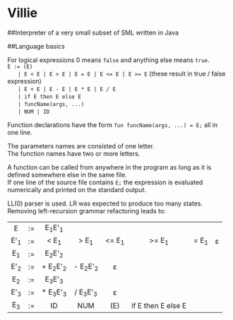 # Villie
##Interpreter of a very small subset of SML written in Java

##Language basics

For logical expressions 0 means `false` and anything else means `true`. <br/>
`E := (E)` <br/>
&nbsp;&nbsp;&nbsp;&nbsp;&nbsp;&nbsp;`| E < E | E > E | E = E | E <= E | E >= E` (these result in true / false expression) <br/>
&nbsp;&nbsp;&nbsp;&nbsp;&nbsp;&nbsp;`| E + E | E - E | E * E | E / E` <br/>
&nbsp;&nbsp;&nbsp;&nbsp;&nbsp;&nbsp;`| if E then E else E` <br/>
&nbsp;&nbsp;&nbsp;&nbsp;&nbsp;&nbsp;`| funcName(args, ...)` <br/>
&nbsp;&nbsp;&nbsp;&nbsp;&nbsp;&nbsp;`| NUM | ID` <br/>

Function declarations have the form `fun funcName(args, ...) = E;` all in one line. <br/>

The parameters names are consisted of one letter. <br/>
The function names have two or more letters. <br/>

A function can be called from anywhere in the program as long as it is defined somewhere else in the same file. <br/>
If one line of the source file contains `E;` the expression is evaluated numerically and printed on the standard output. <br/>

LL(0) parser is used. LR was expected to produce too many states. <br/>
Removing left-recursion grammar refactoring leads to: <br/>

| | | | | | | | |
| :---: | :---: | :---: | :---: | :---: | :---: | :---: | :---: |
| E              | := | E<sub>1</sub>E'<sub>1</sub> | | | | | |
| E'<sub>1</sub> | := | < E<sub>1</sub> | > E<sub>1</sub> | <= E<sub>1</sub> | >= E<sub>1</sub> | = E<sub>1</sub> | ε |
| E<sub>1</sub>  | := | E<sub>2</sub>E'<sub>2</sub> | | | | | |
| E'<sub>2</sub> | := | + E<sub>2</sub>E'<sub>2</sub> | - E<sub>2</sub>E'<sub>2</sub> | ε | | | |
| E<sub>2</sub>  | := | E<sub>3</sub>E'<sub>3</sub> | | | | | |
| E'<sub>3</sub> | := | * E<sub>3</sub>E'<sub>3</sub> | / E<sub>3</sub>E'<sub>3</sub> | ε | | | |
| E<sub>3</sub>  | := | ID | NUM | (E) | if E then E else E | | |
